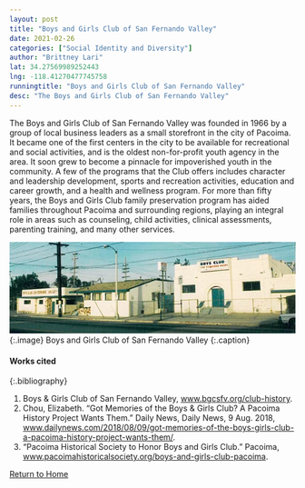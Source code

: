 ```yaml
---
layout: post
title: "Boys and Girls Club of San Fernando Valley"
date: 2021-02-26
categories: ["Social Identity and Diversity"]
author: "Brittney Lari"
lat: 34.27569989252443
lng: -118.41270477745758
runningtitle: "Boys and Girls Club of San Fernando Valley"
desc: "The Boys and Girls Club of San Fernando Valley"
---
```

The Boys and Girls Club of San Fernando Valley was founded in 1966 by a group of local business leaders as a small storefront in the city of Pacoima. It became one of the first centers in the city to be available for recreational and social activities, and is the oldest non-for-profit youth agency in the area. It soon grew to become a pinnacle for impoverished youth in the community. A few of the programs that the Club offers includes character and leadership development, sports and recreation activities, education and career growth, and a health and wellness program. For more than fifty years, the Boys and Girls Club family preservation program has aided families throughout Pacoima and surrounding regions, playing an integral role in areas such as counseling, child activities, clinical assessments, parenting training, and many other services. 

![Boys and Girls Club](images/boysandgirlsclub_pin4_image1.jpg)
   {:.image} 
Boys and Girls Club of San Fernando Valley
   {:.caption} 

#### Works cited

{:.bibliography}
1. Boys & Girls Club of San Fernando Valley, www.bgcsfv.org/club-history. 
2. Chou, Elizabeth. “Got Memories of the Boys & Girls Club? A Pacoima History Project Wants Them.” Daily News, Daily News, 9 Aug. 2018, www.dailynews.com/2018/08/09/got-memories-of-the-boys-girls-club-a-pacoima-history-project-wants-them/. 
3. “Pacoima Historical Society to Honor Boys and Girls Club.” Pacoima, www.pacoimahistoricalsociety.org/boys-and-girls-club-pacoima. 

[Return to Home](https://uclachicanxstudies.github.io/BarrioSuburbanisms/)
